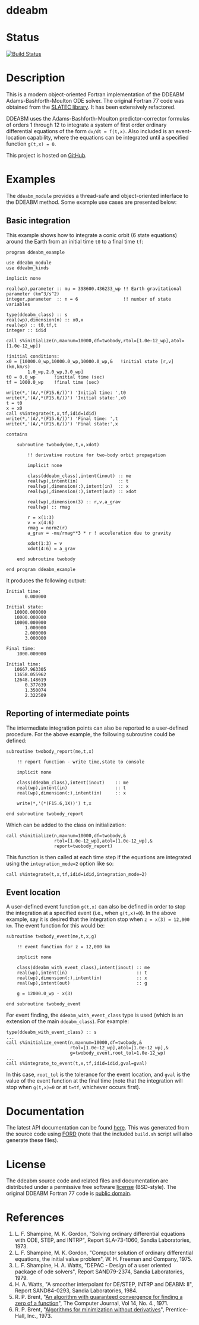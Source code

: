 ddeabm
======

# Status

[![Build Status](https://img.shields.io/travis/jacobwilliams/bspline-fortran/master.svg?style=plastic)](https://travis-ci.org/jacobwilliams/bspline-fortran)

# Description

This is a modern object-oriented Fortran implementation of the DDEABM Adams-Bashforth-Moulton ODE solver. The original Fortran 77 code was obtained from the [SLATEC library](http://www.netlib.org/slatec/src/). It has been extensively refactored.

DDEABM uses the Adams-Bashforth-Moulton predictor-corrector formulas of orders 1 through 12 to integrate a system of first order ordinary differential equations of the form `dx/dt = f(t,x)`. Also included is an event-location capability, where the equations can be integrated until a specified function `g(t,x) = 0`.

This project is hosted on [GitHub](https://github.com/jacobwilliams/ddeabm).

# Examples

The `ddeabm_module` provides a thread-safe and object-oriented interface to the DDEABM method. Some example use cases are presented below:

## Basic integration

This example shows how to integrate a conic orbit (6 state equations) around the Earth from an initial time `t0` to a final time `tf`:

```Fortran
program ddeabm_example

use ddeabm_module
use ddeabm_kinds

implicit none

real(wp),parameter :: mu = 398600.436233_wp !! Earth gravitational parameter (km^3/s^2)
integer,parameter  :: n = 6                 !! number of state variables

type(ddeabm_class) :: s
real(wp),dimension(n) :: x0,x
real(wp) :: t0,tf,t
integer :: idid

call s%initialize(n,maxnum=10000,df=twobody,rtol=[1.0e-12_wp],atol=[1.0e-12_wp])

!initial conditions:
x0 = [10000.0_wp,10000.0_wp,10000.0_wp,&   !initial state [r,v] (km,km/s)
        1.0_wp,2.0_wp,3.0_wp]
t0 = 0.0_wp       !initial time (sec)
tf = 1000.0_wp    !final time (sec)

write(*,'(A/,*(F15.6/))') 'Initial time: ',t0
write(*,'(A/,*(F15.6/))') 'Initial state:',x0
t = t0
x = x0
call s%integrate(t,x,tf,idid=idid)
write(*,'(A/,*(F15.6/))') 'Final time: ',t
write(*,'(A/,*(F15.6/))') 'Final state:',x

contains

    subroutine twobody(me,t,x,xdot)

        !! derivative routine for two-body orbit propagation

        implicit none

        class(ddeabm_class),intent(inout) :: me
        real(wp),intent(in)               :: t
        real(wp),dimension(:),intent(in)  :: x
        real(wp),dimension(:),intent(out) :: xdot

        real(wp),dimension(3) :: r,v,a_grav
        real(wp) :: rmag

        r = x(1:3)
        v = x(4:6)
        rmag = norm2(r)
        a_grav = -mu/rmag**3 * r ! acceleration due to gravity

        xdot(1:3) = v
        xdot(4:6) = a_grav

    end subroutine twobody

end program ddeabm_example

```
It produces the following output:

```
Initial time:
       0.000000

Initial state:
   10000.000000
   10000.000000
   10000.000000
       1.000000
       2.000000
       3.000000

Final time:
    1000.000000

Initial time:
   10667.963305
   11658.055962
   12648.148619
       0.377639
       1.350074
       2.322509
```

## Reporting of intermediate points

The intermediate integration points can also be reported to a user-defined procedure.  For the above example, the following subroutine could be defined:

```Fortran
subroutine twobody_report(me,t,x)

    !! report function - write time,state to console

    implicit none

    class(ddeabm_class),intent(inout)    :: me
    real(wp),intent(in)                  :: t
    real(wp),dimension(:),intent(in)     :: x

    write(*,'(*(F15.6,1X))') t,x

end subroutine twobody_report
```
Which can be added to the class on initialization:

```Fortran
call s%initialize(n,maxnum=10000,df=twobody,&
                  rtol=[1.0e-12_wp],atol=[1.0e-12_wp],&
                  report=twobody_report)

```
This function is then called at each time step
if the equations are integrated using the `integration_mode=2` option like so:
```Fortran
call s%integrate(t,x,tf,idid=idid,integration_mode=2)
```

## Event location

A user-defined event function `g(t,x)` can also be defined in order to stop the integration at a specified event (i.e., when `g(t,x)=0`). In the above example, say it is desired that the integration stop when `z = x(3) = 12,000 km`.  The event function for this would be:

```Fortran
subroutine twobody_event(me,t,x,g)

    !! event function for z = 12,000 km

    implicit none

    class(ddeabm_with_event_class),intent(inout) :: me
    real(wp),intent(in)                          :: t
    real(wp),dimension(:),intent(in)             :: x
    real(wp),intent(out)                         :: g

    g = 12000.0_wp - x(3)

end subroutine twobody_event
```
For event finding, the `ddeabm_with_event_class` type is used (which is an extension of the main `ddeabm_class`).  For example:

```Fortran
type(ddeabm_with_event_class) :: s
...
call s%initialize_event(n,maxnum=10000,df=twobody,&
                        rtol=[1.0e-12_wp],atol=[1.0e-12_wp],&
                        g=twobody_event,root_tol=1.0e-12_wp)
...
call s%integrate_to_event(t,x,tf,idid=idid,gval=gval)
```
In this case, `root_tol` is the tolerance for the event location, and `gval` is the value of the event function at the final time (note that the integration will stop when `g(t,x)=0` or at `t=tf`, whichever occurs first).

# Documentation

The latest API documentation can be found [here](http://jacobwilliams.github.io/ddeabm/). This was generated from the source code using [FORD](https://github.com/cmacmackin/ford) (note that the included `build.sh` script will also generate these files).

# License

The ddeabm source code and related files and documentation are distributed under a permissive free software [license](https://github.com/jacobwilliams/ddeabm/blob/master/LICENSE) (BSD-style).  The original DDEABM Fortran 77 code is [public domain](http://www.netlib.org/slatec/guide).

# References

1. L. F. Shampine, M. K. Gordon, "Solving ordinary differential equations with ODE, STEP, and INTRP",  Report SLA-73-1060, Sandia Laboratories, 1973.
2. L. F. Shampine, M. K. Gordon, "Computer solution of ordinary differential equations, the initial value problem", W. H. Freeman and Company, 1975.
3. L. F. Shampine, H. A. Watts, "DEPAC - Design of a user oriented package of ode solvers", Report SAND79-2374, Sandia Laboratories, 1979.
4. H. A. Watts, "A smoother interpolant for DE/STEP, INTRP and DEABM: II", Report SAND84-0293, Sandia Laboratories, 1984.
5. R. P. Brent, "[An algorithm with guaranteed convergence for finding a zero of a function](http://maths-people.anu.edu.au/~brent/pd/rpb005.pdf)", The Computer Journal, Vol 14, No. 4., 1971.
6. R. P. Brent, "[Algorithms for minimization without derivatives](http://maths-people.anu.edu.au/~brent/pub/pub011.html)", Prentice-Hall, Inc., 1973.
